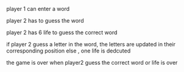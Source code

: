 player 1 can enter a word


player 2 has to guess the word


player 2 has 6 life to guess the correct word


if player 2 guess a letter in the word, the letters are updated in their corresponding position
else , one life is dedcuted


the game is over when player2 guess the correct word or life is over

